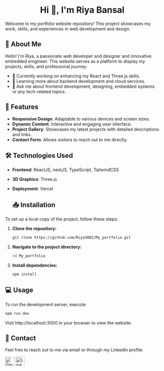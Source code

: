 <h1 align="center">Hi 👋, I'm Riya Bansal</h1>

Welcome to my portfolio website repository! This project showcases my work, skills, and experiences in web development and design.


## 🌈 About Me

Hello! I'm Riya, a passionate web developer and designer and innovative embedded emgineer. This website serves as a platform to display my projects, skills, and professional journey. 

- 🔭 Currently working on enhancing my React and Three.js skills.
- 🌱 Learning more about backend development and cloud services.
- 💬 Ask me about frontend development, designing, embedded systems or any tech-related topics.

## 🚀 Features

- **Responsive Design**: Adaptable to various devices and screen sizes.
- **Dynamic Content**: Interactive and engaging user interface.
- **Project Gallery**: Showcases my latest projects with detailed descriptions and links.
- **Contact Form**: Allows visitors to reach out to me directly.

## 🛠️ Technologies Used

- **Frontend**: ReactJS, nextJS, TypeScript, TailwindCSS
- **3D Graphics**: Three.js
- **Deployment**: Vercel

  ## 📥 Installation

To set up a local copy of the project, follow these steps:

1. **Clone the repository:**
   ```bash
   git clone https://github.com/Riya3002/My_portfolio.git

2. **Navigate to the project directory:**
    ```bash
    cd My_portfolio
3. **Install dependencies:**
   ```bash
   npm install

  ## 💻 Usage

  To run the development server, execute:
  ```bash
  npm run dev 
  ```

  Visit http://localhost:3000 in your browser to view the website.

  ## 📧 Contact

  Feel free to reach out to me via email or through my LinkedIn profile:

  <a href="mailto:riyabansal2103@gmail.com"><img src="https://img.icons8.com/color/48/000000/gmail.png" alt="Gmail" width="30"></a>
  <a href="https://www.linkedin.com/in/riya-bansal-361718230/"><img src="https://img.icons8.com/color/48/000000/linkedin.png" alt="LinkedIn" width="30"></a>
